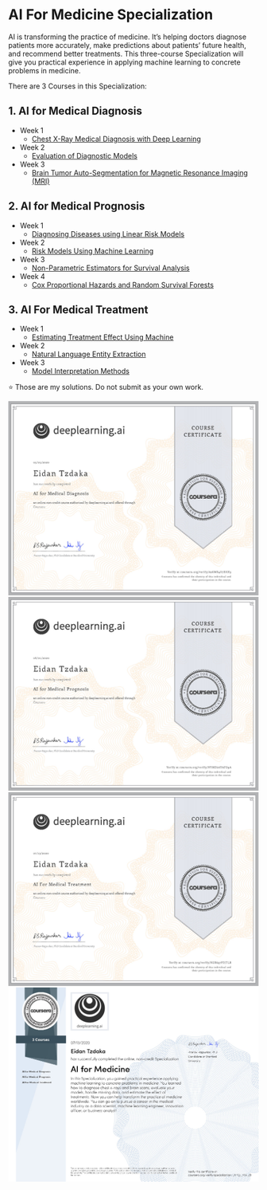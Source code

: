 # AI For Medicine Specialization
AI is transforming the practice of medicine. It’s helping doctors diagnose patients more accurately, make predictions about patients’ future health, and recommend better treatments. This three-course Specialization will give you practical experience in applying machine learning to concrete problems in medicine.

There are 3 Courses in this Specialization:

## 1. AI for Medical Diagnosis

 + Week 1
    + [Chest X-Ray Medical Diagnosis with Deep Learning](https://github.com/Eidantz/AI_For_Medicine_Specialization/tree/master/AI%20for%20Medical%20Diagnosis/Week%201%20-%20Chest%20X-Ray%20Medical%20Diagnosis%20with%20Deep%20Learning)
 + Week 2
    + [Evaluation of Diagnostic Models](https://github.com/Eidantz/AI_For_Medicine_Specialization/tree/master/AI%20for%20Medical%20Diagnosis/Week%202%20-%20Evaluation%20of%20Diagnostic%20Models)
  + Week 3
    + [Brain Tumor Auto-Segmentation for Magnetic Resonance Imaging (MRI)](https://github.com/Eidantz/AI_For_Medicine_Specialization/tree/master/AI%20for%20Medical%20Diagnosis/Week%203%20-%20Brain%20Tumor%20Auto-Segmentation%20for%20Magnetic%20Resonance%20Imaging%20(MRI))
## 2. AI for Medical Prognosis
  + Week 1
    + [Diagnosing Diseases using Linear Risk Models](https://github.com/Eidantz/AI_For_Medicine_Specialization/tree/master/AI%20for%20Medical%20Prognosis/Week%201%20-%20Build%20and%20Evaluate%20a%20Linear%20Risk%20model)
  + Week 2
    + [Risk Models Using Machine Learning](https://github.com/Eidantz/AI_For_Medicine_Specialization/tree/master/AI%20for%20Medical%20Prognosis/Week%202%20-%20Risk%20Models%20Using%20Tree-based%20Models)
  + Week 3
    + [Non-Parametric Estimators for Survival Analysis](https://github.com/Eidantz/AI_For_Medicine_Specialization/tree/master/AI%20for%20Medical%20Prognosis/Week%203%20-%20Survival%20Estimates%20that%20Vary%20with%20Time)
  + Week 4
    + [Cox Proportional Hazards and Random Survival Forests](https://github.com/Eidantz/AI_For_Medicine_Specialization/tree/master/AI%20for%20Medical%20Prognosis/Week%204%20-%20Cox%20Proportional%20Hazards%20and%20Random%20Survival%20Forests)
## 3. AI For Medical Treatment
 + Week 1
    + [Estimating Treatment Effect Using Machine](https://github.com/Eidantz/AI_For_Medicine_Specialization/tree/master/AI%20For%20Medical%20Treatment/Week%201%20-%20Estimating%20Treatment%20Effect%20Using%20Machine%20Learning)
 + Week 2
    + [Natural Language Entity Extraction](https://github.com/Eidantz/AI_For_Medicine_Specialization/tree/master/AI%20For%20Medical%20Treatment/Week%202%20-%20Natural%20Language%20Entity%20Extraction)
  + Week 3
    + [Model Interpretation Methods](https://github.com/Eidantz/AI_For_Medicine_Specialization/tree/master/AI%20For%20Medical%20Treatment/Week%203%20-%20Model%20Interpretation%20Methods)
    
 :star: Those are my solutions. Do not submit as your own work.
 
<kbd><img src="https://github.com/Eidantz/AI_For_Medicine_Specialization/blob/master/Certificates/JPG/Coursera%20A2KWB4H7BHX3.jpg" /></kbd>
<kbd><img src="https://github.com/Eidantz/AI_For_Medicine_Specialization/blob/master/Certificates/JPG/Coursera%20NYMZ6AYAFG9A.jpg" /></kbd>
<kbd><img src="https://github.com/Eidantz/AI_For_Medicine_Specialization/blob/master/Certificates/JPG/Coursera%20NGR637PDJTLR.jpg" /></kbd>
<kbd><img src="https://github.com/Eidantz/AI_For_Medicine_Specialization/blob/master/Certificates/JPG/Coursera%20DYKQEJYU4JZ9.jpg" /></kbd>
